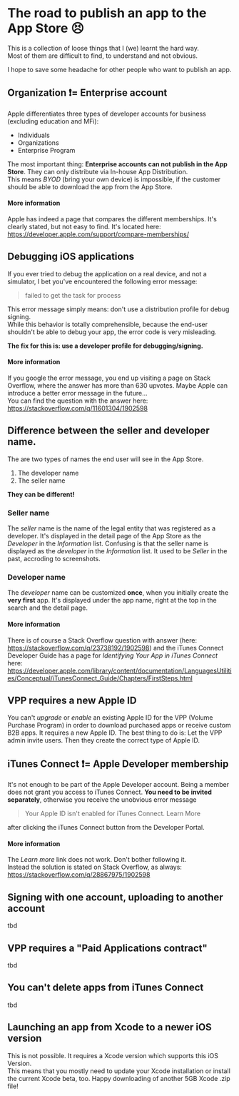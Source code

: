 # The road to publish an app to the App Store 😣

This is a collection of loose things that I (we) learnt the hard way.  
Most of them are difficult to find, to understand and not obvious.

I hope to save some headache for other people who want to publish an app.

## Organization ❗️= Enterprise account

Apple differentiates three types of developer accounts for business (excluding education and MFi):

* Individuals
* Organizations
* Enterprise Program

The most important thing: **Enterprise accounts can not publish in the App Store**. They can only distribute via In-house App Distribution.  
This means *BYOD* (bring your own device) is impossible, if the customer should be able to download the app from the App Store.

#### More information

Apple has indeed a page that compares the different memberships. It's clearly stated, but not easy to find.
It's located here: https://developer.apple.com/support/compare-memberships/

## Debugging iOS applications

If you ever tried to debug the application on a real device, and not a simulator, I bet you've encountered the following error message:
> failed to get the task for process <xyz>

This error message simply means: don't use a distribution profile for debug signing.  
While this behavior is totally comprehensible, because the end-user shouldn't be able to debug your app, the error code is very misleading.

**The fix for this is: use a developer profile for debugging/signing.**

#### More information

If you google the error message, you end up visiting a page on Stack Overflow, where the answer has more than 630 upvotes. Maybe Apple can introduce a better error message in the future...  
You can find the question with the answer here: https://stackoverflow.com/q/11601304/1902598

## Difference between the seller and developer name.

The are two types of names the end user will see in the App Store.  
1. The developer name
2. The seller name

**They can be different!**  

### Seller name
The *seller* name is the name of the legal entity that was registered as a developer. It's displayed in the detail page of the App Store as the *Developer* in the *Information* list. Confusing is that the seller name is displayed as the *developer* in the *Information* list. It used to be *Seller* in the past, accroding to screenshots.

### Developer name
The *developer* name can be customized **once**, when you initially create the **very first** app. It's displayed under the app name, right at the top in the search and the detail page.

#### More information

There is of course a Stack Overflow question with answer (here: https://stackoverflow.com/q/23738192/1902598) and the iTunes Connect Developer Guide has a page for *Identifying Your App in iTunes Connect* here: https://developer.apple.com/library/content/documentation/LanguagesUtilities/Conceptual/iTunesConnect_Guide/Chapters/FirstSteps.html

## VPP requires a new Apple ID

You can't *upgrade* or *enable* an existing Apple ID for the VPP (Volume Purchase Program) in order to download purchased apps or receive custom B2B apps. It requires a new Apple ID. The best thing to do is: Let the VPP admin invite users. Then they create the correct type of Apple ID.

## iTunes Connect ❗️= Apple Developer membership

It's not enough to be part of the Apple Developer account. Being a member does not grant you access to iTunes Connect. **You need to be invited separately**, otherwise you receive the unobvious error message

> Your Apple ID isn't enabled for iTunes Connect. Learn More

after clicking the iTunes Connect button from the Developer Portal.

#### More information

The *Learn more* link does not work. Don't bother following it.  
Instead the solution is stated on Stack Overflow, as always: https://stackoverflow.com/q/28867975/1902598

## Signing with one account, uploading to another account

tbd

## VPP requires a "Paid Applications contract"

tbd

## You can't delete apps from iTunes Connect

tbd

## Launching an app from Xcode to a newer iOS version

This is not possible. It requires a Xcode version which supports this iOS Version.  
This means that you mostly need to update your Xcode installation or install the current Xcode beta, too. Happy downloading of another 5GB Xcode .zip file!
